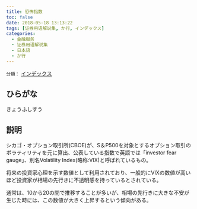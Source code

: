 ```yaml
---
title: 恐怖指数
toc: false
date: 2018-05-18 13:13:22
tags: [证券用语解说集, か行, インデックス]
categories:
  - 金融服务
  - 证券用语解说集
  - 日本語
  - か行
---
```


`分類：` [インデックス](/tags/インデックス/)

## ひらがな

きょうふしすう

## 説明

シカゴ・オプション取引所(CBOE)が、S＆P500を対象とするオプション取引のボラティリティを元に算出、公表している指数で英語では「investor fear gauge」、別名Volatility Index(略称:VIX)と呼ばれているもの。

将来の投資家心理を示す数値として利用されており、一般的にVIXの数値が高いほど投資家が相場の先行きに不透明感を持っているとされている。

通常は、10から20の間で推移することが多いが、相場の先行きに大きな不安が生じた時には、この数値が大きく上昇するという傾向がある。
